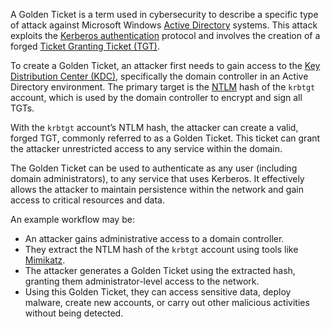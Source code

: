 A Golden Ticket is a term used in cybersecurity to describe a specific type of attack against Microsoft Windows [Active Directory](../activedirectory/activedirectory.md) systems. This attack exploits the [Kerberos authentication](../activedirectory/kerb.md) protocol and involves the creation of a forged [Ticket Granting Ticket (TGT)](../activedirectory/tgt.md).

To create a Golden Ticket, an attacker first needs to gain access to the [Key Distribution Center (KDC)](../activedirectory/kdc.md), specifically the domain controller in an Active Directory environment. The primary target is the [NTLM](../security/ntlm.md) hash of the `krbtgt` account, which is used by the domain controller to encrypt and sign all TGTs.

With the `krbtgt` account’s NTLM hash, the attacker can create a valid, forged TGT, commonly referred to as a Golden Ticket. This ticket can grant the attacker unrestricted access to any service within the domain. 

The Golden Ticket can be used to authenticate as any user (including domain administrators), to any service that uses Kerberos. It effectively allows the attacker to maintain persistence within the network and gain access to critical resources and data.

An example workflow may be:

- An attacker gains administrative access to a domain controller.
- They extract the NTLM hash of the `krbtgt` account using tools like [Mimikatz](../tools/mimi.md).
- The attacker generates a Golden Ticket using the extracted hash, granting them administrator-level access to the network.
- Using this Golden Ticket, they can access sensitive data, deploy malware, create new accounts, or carry out other malicious activities without being detected.

